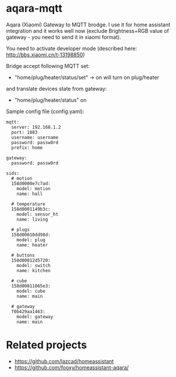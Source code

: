 # aqara-mqtt
Aqara (Xiaomi) Gateway to MQTT brodge. 
I use it for home assistant integration and it works well now (exclude Brightness+RGB value of gateway - you need to send it in xiaomi format).

You need to activate developer mode (described here: http://bbs.xiaomi.cn/t-13198850)

Bridge accept following MQTT set:
- "home/plug/heater/status/set" -> on will turn on plug/heater

and translate devices state from gateway:
- "home/plug/heater/status" on

Sample config file (config.yaml):
```
mqtt:
  server: 192.168.1.2
  port: 1883
  username: username
  password: passw0rd
  prefix: home

gateway:
  password: passw0rd

sids:
  # motion
  158d0000e7c7ad:
    model: motion
    name: hall

  # temperature
  158d0001149b3c: 
    model: sensor_ht
    name: living

  # plugs
  158d00010dd98d: 
    model: plug
    name: heater

  # buttons
  158d00012d5720: 
    model: switch
    name: kitchen

  # cube
  158d00011065e3: 
    model: cube
    name: main

  # gateway
  f0b429aa1463: 
    model: gateway
    name: main
```

# Related projects
- https://github.com/lazcad/homeassistant
- https://github.com/fooxy/homeassistant-aqara/
